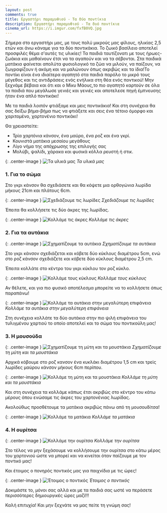 ```yaml
---
layout: post
comments: true
title: Εργαστήρι παραμυθιού - Tα δύο ποντίκια
description: Εργαστήρι παραμυθιού - Tα δυό ποντίκια
cinema_url: https://i.imgur.com/fxfB0VQ.jpg
---
```


Σήμερα στο εργαστήρι μας, με τους πολύ μικρούς μας φίλους, ηλικίας 2,5 ετών και άνω κάναμε για τα δύο ποντικάκια. Το ζωικό βασίλειο αποτελεί προσφιλές θέμα σ'αυτές τις υλικίες! Τα παιδιά ταυτίζονατι με τους ήρωες- ζωάκια και μαθαίνουν έτσι να τα αγαπούν και να τα σέβονται. Στα παιδικά ματάκια φαίνεται απολύτα φυσιολογικό τα ζώα να μιλούν, να παίζουν, να ζωγραφίζουν ή ακόμη και να μαλώνουν όπως ακριβώς και τα ίδια!Το ποντίκι είναι ένα ιδιαίτερα αγαπητό στα παιδιά παρόλο το μικρό τους μέγεθος και τις αντιδράσεις ενός ενήλικα στη θέα ενός ποντικού! Μην ξεχνάμε βέβαια και ότι και ο Μίκυ Μάους,το πιο αγαπητό καρτούν σε όλα τα παιδιά που μεγάλωσε γενιές και γενιές  και αποτελεσε πηγή έμπνευσης ήταν ένα απλό ποντικάκι!

Με τα παιδιά λοιπόν φτιάξαμε και μεις ποντικάκια! Και στη συνέχεια θα σας δείξω βήμα-βήμα πως να φτιάξετε και σεις ένα τέτοιο όμορφο και χαριτομένο, χαρτονένιο ποντικάκι!

Θα χρειαστείτε:
* Τρία χαρτόνια κάνσον, ένα μαύρο, ένα ροζ και ένα γκρί. 
* Κουνιστά ματάκια μεσαίου μεγάθους
* Λίγο νήμα της απόχρωσης της επιλογής σας
* Μολύβι, ψαλίδι, χάρακα και φυσικά κόλλα ρευστή ή στικ.

{: .center-image } 
![Τα υλικά μας](https://i.imgur.com/irg2D7s.jpg)
*Τα υλικά μας*

### 1. Για το σώμα

Στο γκρι κάνσον θα σχεδιάσετε και θα κόψετε μια ορθογώνια λωρίδα μήκους 21cm και πλάτους 6cm.

{: .center-image } 
![Σχεδιάζουμε τις λωρίδες](https://i.imgur.com/VjdffJy.jpg)
*Σχεδιάζουμε τις λωρίδες*

Έπειτα θα κολλήσετε τις δύο άκρες της λωρίδας.

{: .center-image } 
![Κολλάμε τις άκρες](https://i.imgur.com/yeke2rD.jpg)
*Κολλάμε τις άκρες*

### 2. Για τα αυτάκια

{: .center-image } 
![Σχηματίζουμε τα αυτάκια](https://i.imgur.com/3b6i6BZ.jpg)
*Σχηματίζουμε τα αυτάκια*

Στο γκρι κάνσον σχεδιάζεται και κόβετε δύο κύκλους διαμέτρου 5cm, ενώ στο ροζ κάνσον σχεδιάζετε και κόβετε δύο κύκλους διαμέτρου 2,5 cm.

Έπειτα κολλάτε στο κέντρο του γκρι κύκλου τον ροζ κύκλο.

{: .center-image } 
![Κολλάμε τους κύκλους](https://i.imgur.com/uzKrVRL.jpg)
*Κολλάμε τους κύκλους*

Αν θέλετε, και για πιο φυσικό αποτέλεσμα μπορείτε να το κολλήσετε όπως παραπάνω!

{: .center-image } 
![Κολλάμε τα αυτάκια στην μεγαλύτερη επιφάνεια](https://i.imgur.com/UMymMva.jpg)
*Κολλάμε τα αυτάκια στην μεγαλύτερη επιφάνεια*

Στη συνέχεια κολλάτε τα δύο αυτάκια στην πιο ψιλή επιφάνεια του τυλιγμένου χαρτιού το οποίο αποτελεί και το σώμα του ποντικούλη μας!

### 3. Η μουσούδα

{: .center-image } 
![Σχηματίζουμε τη μύτη και τα μουστάκια](https://i.imgur.com/xeou1IN.jpg)
*Σχηματίζουμε τη μύτη και τα μουστάκια*

Αρχικά κόβουμε στο ροζ κανσον ένα κυκλάκι διαμέτρου 1,5 cm και τρείς λωρίδες μαύρου κάνσον μήκους 6cm περίπου.

{: .center-image } 
![Κολλάμε τη μύτη και τα μουστάκια](https://i.imgur.com/4AdlRbC.jpg)
*Κολλάμε τη μύτη και τα μουστάκια*

Και στη συνέχεια τα κολλάμε κάπως έτσι ακριβώς στο κέντρο του κάτω μέρους όπου ενώσαμε τις άκρες του χαρτονένιας λωρίδας.

Ακολούθως προσθέτουμε τα ματάκια ακριβώς πάνω από τη μουσουδίτσα!

{: .center-image } 
![Κολλάμε τα ματάκια](https://i.imgur.com/VuW5k1Y.jpg)
*Κολλάμε τα ματάκια*

### 4. Η ουρίτσα

{: .center-image } 
![Κολλάμε την ουρίτσα](https://i.imgur.com/wdDEE3O.jpg)
*Κολλάμε την ουρίτσα*

Στο τέλος να μην ξεχάσουμε να κολλήσουμε την ουρίτσα στο κάτω μέρος του χαρτονιού ώστε να μπορεί και να κινείται όταν παίζουμε με τον ποντικό μας!

Και έτοιμος ο πονηρός ποντικός μας για παιχνίδια με τις ώρες!

{: .center-image } 
![Έτοιμος ο ποντικός](https://i.imgur.com/QsVvGmL.jpg)
*Έτοιμος ο ποντικός*

Δοκιμάστε το, μόνοι σας αλλά και με τα παιδιά σας ωστέ να περάσετε περισσότερες δημιουργικές ώρες μαζί!!!

Καλή επιτυχία! Και μην ξεχνάτε να μας πείτε τη γνώμη σας!